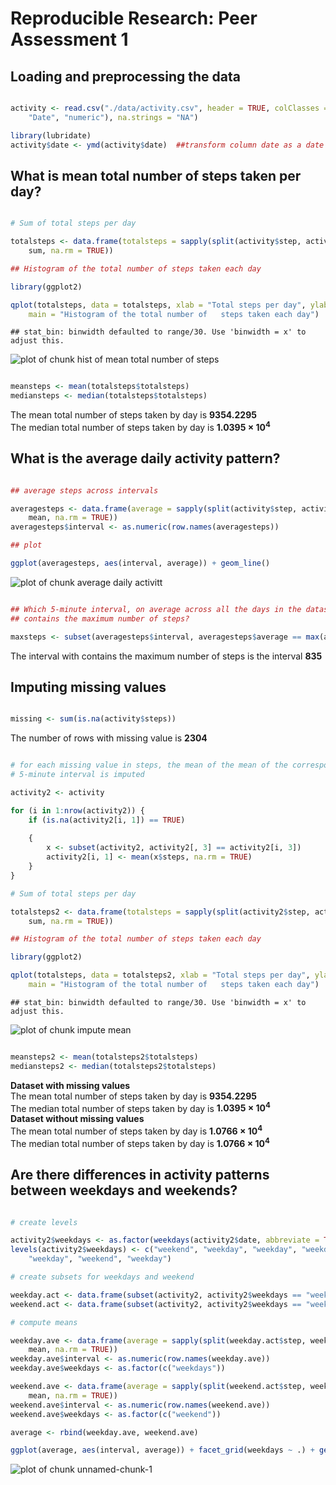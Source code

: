 # Reproducible Research: Peer Assessment 1


## Loading and preprocessing the data


```r

activity <- read.csv("./data/activity.csv", header = TRUE, colClasses = c("numeric", 
    "Date", "numeric"), na.strings = "NA")

library(lubridate)
activity$date <- ymd(activity$date)  ##transform column date as a date
```


## What is mean total number of steps taken per day?


```r

# Sum of total steps per day

totalsteps <- data.frame(totalsteps = sapply(split(activity$step, activity$date), 
    sum, na.rm = TRUE))

## Histogram of the total number of steps taken each day

library(ggplot2)

qplot(totalsteps, data = totalsteps, xlab = "Total steps per day", ylab = "Count", 
    main = "Histogram of the total number of   steps taken each day")
```

```
## stat_bin: binwidth defaulted to range/30. Use 'binwidth = x' to adjust this.
```

![plot of chunk hist of mean total number of steps](figure/hist_of_mean_total_number_of_steps.png) 

```r

meansteps <- mean(totalsteps$totalsteps)
mediansteps <- median(totalsteps$totalsteps)
```


The mean total number of steps taken by day is **9354.2295**  
The median  total number of steps taken by day is **1.0395 &times; 10<sup>4</sup>**

## What is the average daily activity pattern?


```r

## average steps across intervals

averagesteps <- data.frame(average = sapply(split(activity$step, activity$interval), 
    mean, na.rm = TRUE))
averagesteps$interval <- as.numeric(row.names(averagesteps))

## plot

ggplot(averagesteps, aes(interval, average)) + geom_line()
```

![plot of chunk average daily activitt](figure/average_daily_activitt.png) 

```r

## Which 5-minute interval, on average across all the days in the dataset,
## contains the maximum number of steps?

maxsteps <- subset(averagesteps$interval, averagesteps$average == max(averagesteps$average))
```


The interval with contains the maximum number of steps is the interval **835**

## Imputing missing values


```r

missing <- sum(is.na(activity$steps))
```


The number of rows with missing value is **2304**


```r

# for each missing value in steps, the mean of the mean of the corresponding
# 5-minute interval is imputed

activity2 <- activity

for (i in 1:nrow(activity2)) {
    if (is.na(activity2[i, 1]) == TRUE) 
        
    {
        x <- subset(activity2, activity2[, 3] == activity2[i, 3])
        activity2[i, 1] <- mean(x$steps, na.rm = TRUE)
    }
}

# Sum of total steps per day

totalsteps2 <- data.frame(totalsteps = sapply(split(activity2$step, activity2$date), 
    sum, na.rm = TRUE))

## Histogram of the total number of steps taken each day

library(ggplot2)

qplot(totalsteps, data = totalsteps2, xlab = "Total steps per day", ylab = "Count", 
    main = "Histogram of the total number of   steps taken each day")
```

```
## stat_bin: binwidth defaulted to range/30. Use 'binwidth = x' to adjust this.
```

![plot of chunk impute mean](figure/impute_mean.png) 

```r

meansteps2 <- mean(totalsteps2$totalsteps)
mediansteps2 <- median(totalsteps2$totalsteps)
```


**Dataset with missing values**  
The mean total number of steps taken by day is **9354.2295**  
The median  total number of steps taken by day is **1.0395 &times; 10<sup>4</sup>**  
**Dataset without missing values**  
The mean total number of steps taken by day is **1.0766 &times; 10<sup>4</sup>**  
The median  total number of steps taken by day is **1.0766 &times; 10<sup>4</sup>**  

## Are there differences in activity patterns between weekdays and weekends?


```r

# create levels

activity2$weekdays <- as.factor(weekdays(activity2$date, abbreviate = TRUE))
levels(activity2$weekdays) <- c("weekend", "weekday", "weekday", "weekday", 
    "weekday", "weekend", "weekday")

# create subsets for weekdays and weekend

weekday.act <- data.frame(subset(activity2, activity2$weekdays == "weekday"))
weekend.act <- data.frame(subset(activity2, activity2$weekdays == "weekend"))

# compute means

weekday.ave <- data.frame(average = sapply(split(weekday.act$step, weekday.act$interval), 
    mean, na.rm = TRUE))
weekday.ave$interval <- as.numeric(row.names(weekday.ave))
weekday.ave$weekdays <- as.factor(c("weekdays"))

weekend.ave <- data.frame(average = sapply(split(weekend.act$step, weekend.act$interval), 
    mean, na.rm = TRUE))
weekend.ave$interval <- as.numeric(row.names(weekend.ave))
weekend.ave$weekdays <- as.factor(c("weekend"))

average <- rbind(weekday.ave, weekend.ave)

ggplot(average, aes(interval, average)) + facet_grid(weekdays ~ .) + geom_line()
```

![plot of chunk unnamed-chunk-1](figure/unnamed-chunk-1.png) 



